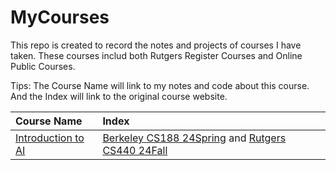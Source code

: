 # MyCourses

This repo is created to record the notes and projects of courses I have taken. These courses includ both Rutgers Register Courses and Online Public Courses.

Tips: 
The Course Name will link to my notes and code about this course.
And the Index will link to the original course website.

| Course Name | Index |
|:-------|:-------|
| [Introduction to AI](MyCourses/IntroductionToAI/README.md) | [Berkeley CS188 24Spring](https://inst.eecs.berkeley.edu/~cs188/sp24/) and [Rutgers CS440 24Fall](https://xintongemilywang.github.io/CS440.html) |
